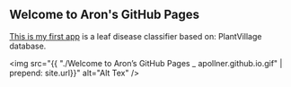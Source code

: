 ## Welcome to Aron's GitHub Pages
 [This is my first app](https://share.streamlit.io/apollner/streamlit_plant_disease_app/main/plant_disease_classification.py) is a leaf disease classifier based on: PlantVillage database.

<img src="{{ "./Welcome to Aron’s GitHub Pages _ apollner.github.io.gif"  | prepend: site.url}}" alt="Alt Tex" />


